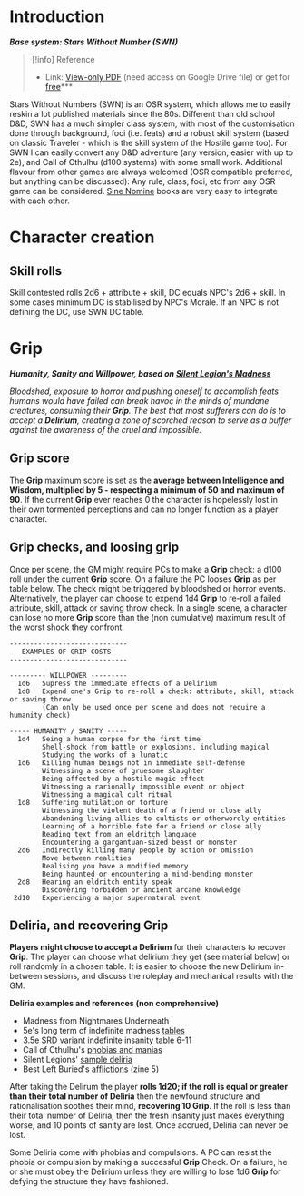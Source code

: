 # Introduction
***Base system: Stars Without Number (SWN)***

> [!info] Reference
> - Link: [View-only PDF](https://drive.google.com/file/d/1s9ThcGpnoimZm49370hdDDsfdPMftj-n/view?usp=drivesdk) (need access on Google Drive file) or get for [free](https://www.drivethrurpg.com/product/230009/Stars-Without-Number-Revised-Edition-Free-Version)***

Stars Without Numbers (SWN) is an OSR system, which allows me to easily reskin a lot published materials since the 80s. Different than old school D&D, SWN has a much simpler class system, with most of the customisation done through background, foci (i.e. feats) and a robust skill system (based on classic Traveler - which is the skill system of the Hostile game too). For SWN I can easily convert any D&D adventure (any version, easier with up to 2e), and Call of Cthulhu (d100 systems) with some small work. Additional flavour from other games are always welcomed (OSR compatible preferred, but anything can be discussed): Any rule, class, foci, etc from any OSR game can be considered. [Sine Nomine](https://preview.drivethrurpg.com/en/publisher/3482/Sine-Nomine-Publishing) books are very easy to integrate with each other.


# Character creation


## Skill rolls

Skill contested rolls 2d6 + attribute + skill, DC equals NPC's 2d6 + skill. In some cases minimum DC is stabilised by NPC's Morale. If an NPC is not defining the DC, use SWN DC table.


# Grip
***Humanity, Sanity and Willpower, based on [Silent Legion's Madness](https://drive.google.com/open?id=1CexCpDNKNSMNnkGgDNrVne1gG-03L5dm&usp=drive_fs)***

*Bloodshed, exposure to horror and pushing oneself to accomplish feats humans would have failed can break havoc in the minds of mundane creatures, consuming their **Grip**. The best that most sufferers can do is to accept a **Delirium**, creating a zone of scorched reason to serve as a buffer against the awareness of the cruel and impossible.*

## Grip score

The **Grip** maximum score is set as the **average between Intelligence and Wisdom, multiplied by 5 - respecting a minimum of 50 and maximum of 90**. If the current **Grip** ever reaches 0 the character is hopelessly lost in their own tormented perceptions and can no longer function as a player character.

## Grip checks, and loosing grip

Once per scene, the GM might require PCs to make a **Grip** check: a d100 roll under the current **Grip** score. On a failure the PC looses **Grip** as per table below. The check might be triggered by bloodshed or horror events. Alternatively, the player can choose to expend 1d4 **Grip** to re-roll a failed attribute, skill, attack or saving throw check. In a single scene, a character can lose no more **Grip** score than the (non cumulative) maximum result of the worst shock they confront.

```
-----------------------------
   EXAMPLES OF GRIP COSTS  
-----------------------------

--------- WILLPOWER ---------
  1d6   Supress the immediate effects of a Delirium
  1d8   Expend one's Grip to re-roll a check: attribute, skill, attack or saving throw
        (Can only be used once per scene and does not require a humanity check)

----- HUMANITY / SANITY -----
  1d4   Seing a human corpse for the first time
        Shell-shock from battle or explosions, including magical
        Studying the works of a lunatic
  1d6   Killing human beings not in immediate self-defense
        Witnessing a scene of gruesome slaughter
        Being affected by a hostile magic effect
        Witnessing a rarionally impossible event or object
        Witnessing a magical cult ritual
  1d8   Suffering mutilation or torture
        Witnessing the violent death of a friend or close ally
        Abandoning living allies to cultists or otherwordly entities
        Learning of a horrible fate for a friend or close ally
        Reading text from an eldritch language
        Encountering a gargantuan-sized beast or monster
  2d6   Indirectly killing many people by action or omission
        Move between realities
        Realising you have a modified memory
        Being haunted or encountering a mind-bending monster
  2d8   Hearing an eldritch entity speak
        Discovering forbidden or ancient arcane knowledge
 2d10   Experiencing a major supernatural event

```

## Deliria, and recovering Grip

**Players might choose to accept a Delirium** for their characters to recover **Grip**. The player can choose what delirium they get (see material below) or roll randomly in a chosen table. It is easier to choose the new Delirium in-between sessions, and discuss the roleplay and mechanical results with the GM.

**Deliria examples and references (non comprehensive)**
- Madness from Nightmares Underneath 
- 5e's long term of indefinite madness [tables](http://dnd5e.wikidot.com/madness)
- 3.5e SRD variant indefinite insanity [table 6-11](https://www.d20srd.org/srd/variant/campaigns/sanity.htm)
- Call of Cthulhu's [phobias and manias](https://cthulhuwiki.chaosium.com/rules/sanity.html#sample-phobias-and-manias)
- Silent Legions' [sample deliria](https://i.imgur.com/pHGjaC1.png)
- Best Left Buried's [afflictions](https://drive.google.com/file/d/1gMvMcuhIFXWkvjqnP8e-XpcMVObmRVrY/view) (zine 5)

After taking the Delirum the player **rolls 1d20; if the roll is equal or greater than their total number of Deliria** then the newfound structure and rationalisation soothes their mind, **recovering 10 Grip**. If the roll is less than their total number of Deliria, then the fresh insanity just makes everything worse, and 10 points of sanity are lost. Once accrued, Deliria can never be lost.

Some Deliria come with phobias and compulsions. A PC can resist the phobia or compulsion by making a successful **Grip** Check. On a failure, he or she must obey the Delirium unless they are willing to lose 1d6 **Grip** for defying the structure they have fashioned.
